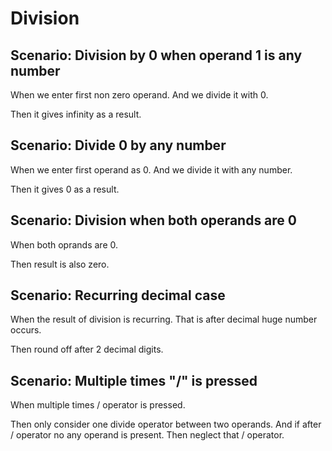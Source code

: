 # Division

## Scenario: Division by 0 when operand 1 is any number

  When we enter first non zero operand.
  And we divide it with 0.
  
  Then it gives infinity as a result.
  
## Scenario: Divide 0 by any number

  When we enter first operand as 0.
  And we divide it with any number.
  
  Then it gives 0 as a result.
  
## Scenario: Division when both operands are 0

  When both oprands are 0.
  
  Then result is also zero.
  
## Scenario: Recurring decimal case

  When the result of division is recurring.
  That is after decimal huge number occurs.
  
  Then round off after 2 decimal digits.
  
## Scenario: Multiple times "/" is pressed

  When multiple times / operator is pressed.
  
  Then only consider one divide operator between two operands.
  And if after / operator no any operand is present.
  Then neglect that / operator.
